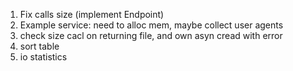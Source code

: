 1. Fix calls size (implement Endpoint)
1. Example service: need to alloc mem, maybe collect user agents
1. check size cacl on returning file, and own asyn cread with error
1. sort table
1. io statistics
